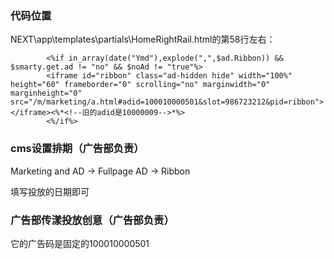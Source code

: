### 代码位置
NEXT\app\templates\partials\HomeRightRail.html的第58行左右：

```
		<%if in_array(date("Ymd"),explode(",",$ad.Ribbon)) && $smarty.get.ad != "no" && $noAd != "true"%>
		<iframe id="ribbon" class="ad-hidden hide" width="100%" height="60" frameborder="0" scrolling="no" marginwidth="0" marginheight="0" src="/m/marketing/a.html#adid=100010000501&slot=986723212&pid=ribbon"></iframe><%*<!--旧的adid是10000009-->*%>
		<%/if%>
```

### cms设置排期（广告部负责）
Marketing and AD -> Fullpage AD -> Ribbon

填写投放的日期即可

### 广告部传漾投放创意（广告部负责）
它的广告码是固定的100010000501